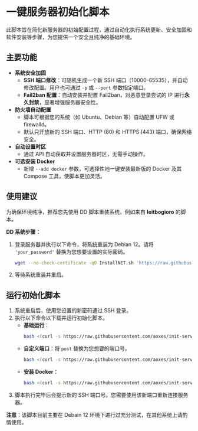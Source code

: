 # **一键服务器初始化脚本**

此脚本旨在简化新服务器的初始配置过程，通过自动化执行系统更新、安全加固和软件安装等步骤，为您提供一个安全且纯净的基础环境。

## **主要功能**

  * **系统安全加固**
      * **SSH 端口修改**：可随机生成一个新 SSH 端口（10000-65535），并自动修改配置。用户也可通过 `-p` 或 `--port` 参数指定端口。
      * **Fail2ban 配置**：自动安装并配置 Fail2ban，对恶意登录尝试的 IP 进行**永久封禁**，显著增强服务器安全性。
  * **防火墙自动配置**
      * 脚本可根据您的系统（如 Ubuntu、Debian 等）自动配置 UFW 或 firewalld。
      * 默认只开放新的 SSH 端口、HTTP (80) 和 HTTPS (443) 端口，确保网络安全。
  * **自动设置时区**
      * 通过 API 自动获取并设置服务器时区，无需手动操作。
  * **可选安装 Docker**
      * 新增 `--add docker` 参数，可选择性地一键安装最新版的 Docker 及其 Compose 工具，使脚本更加灵活。

## **使用建议**

为确保环境纯净，推荐您先使用 DD 脚本重装系统，例如来自 **leitbogioro** 的脚本。

**DD 系统步骤：**

1.  登录服务器并执行以下命令，将系统重装为 Debian 12。请将 `'your_password'` 替换为您想要设置的实际密码。
    ```bash
    wget --no-check-certificate -qO InstallNET.sh 'https://raw.githubusercontent.com/leitbogioro/Tools/master/Linux_reinstall/InstallNET.sh' && chmod a+x InstallNET.sh && bash InstallNET.sh -debian 12 -pwd 'your_password'
    ```
2.  等待系统重装并重启。

## **运行初始化脚本**

1.  系统重启后，使用您设置的新密码通过 SSH 登录。
2.  执行以下命令以下载并运行初始化脚本。
      * **基础运行**：
        ```bash
        bash <(curl -s https://raw.githubusercontent.com/aoxes/init-server-script/main/init-server.sh)
        ```
      * **自定义端口**：将 `post` 替换为您想要的端口号。
        ```bash
        bash <(curl -s https://raw.githubusercontent.com/aoxes/init-server-script/main/init-server.sh) -p post
        ```
      * **安装 Docker**：
        ```bash
        bash <(curl -s https://raw.githubusercontent.com/aoxes/init-server-script/main/init-server.sh) --add docker
        ```
3.  脚本执行完毕后会提示新的 SSH 端口号。您需要使用该新端口重新连接服务器。

**注意**：该脚本目前主要在 Debain 12 环境下进行过充分测试，在其他系统上请酌情使用。

